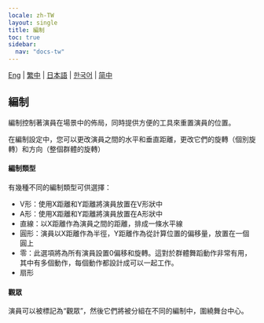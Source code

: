 ```yaml
---
locale: zh-TW
layout: single
title: 編制
toc: true
sidebar:
  nav: "docs-tw"
---
```

[Eng](/dancexr/features/formation) | [繁中](/tw/dancexr/features/formation) | [日本語](/jp/dancexr/features/formation) | [한국어](/kr/dancexr/features/formation) | [简中](/zh/dancexr/features/formation)


## 編制
編制控制著演員在場景中的佈局，同時提供方便的工具來重置演員的位置。

在編制設定中，您可以更改演員之間的水平和垂直距離，更改它們的旋轉（個別旋轉）和方向（整個群體的旋轉）

#### 編制類型
有幾種不同的編制類型可供選擇：
* V形：使用X距離和Y距離將演員放置在V形狀中
* A形：使用X距離和Y距離將演員放置在A形狀中
* 直線：以X距離作為演員之間的距離，排成一條水平線
* 圓形：演員以X距離作為半徑，Y距離作為從計算位置的偏移量，放置在一個圓上
* 零：此選項將為所有演員設置0偏移和旋轉。這對於群體舞蹈動作非常有用，其中有多個動作，每個動作都設計成可以一起工作。
* 扇形

#### 觀眾
演員可以被標記為“觀眾”，然後它們將被分組在不同的編制中，圍繞舞台中心。